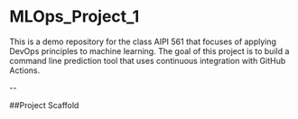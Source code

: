 # MLOps_Project_1
This is a demo repository for the class AIPI 561 that focuses of applying DevOps principles to machine learning. The goal of this project is to build a command line prediction tool that uses continuous integration with GitHub Actions. 

--

##Project Scaffold
